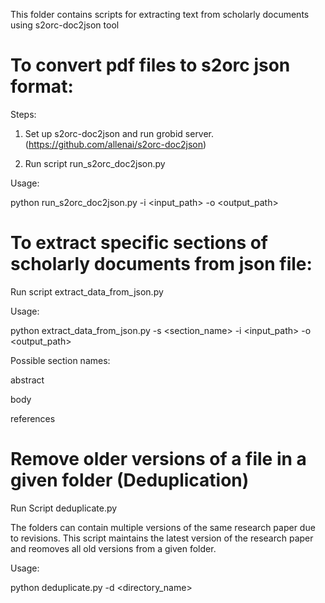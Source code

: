 This folder contains scripts for extracting text from scholarly documents using s2orc-doc2json tool

# To convert pdf files to s2orc json format:

Steps:

1) Set up s2orc-doc2json and run grobid server. (https://github.com/allenai/s2orc-doc2json)

2) Run script run_s2orc_doc2json.py

Usage:

python run_s2orc_doc2json.py -i <input_path> -o <output_path>

# To extract specific sections of scholarly documents from json file:

Run script extract_data_from_json.py

Usage:

python extract_data_from_json.py -s <section_name> -i <input_path> -o <output_path>

Possible section names:

abstract

body

references

# Remove older versions of a file in a given folder (Deduplication)

Run Script deduplicate.py 

The folders can contain multiple versions of the same research paper due to revisions. This script maintains the latest version of the research paper and reomoves all old versions from a given folder.

Usage:

python deduplicate.py -d <directory_name>